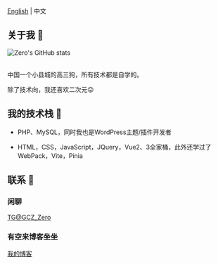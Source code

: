 <!--切换语言-->

[English](https://github.com/Groupguanfang/groupguanfang/blob/main/EN_US.md)
|
中文

## 关于我 🌈
![Zero's GitHub stats](https://github-readme-stats.vercel.app/api?username=Groupguanfang&show_icons=true&theme=radical)  
<br>

中国一个小县城的高三狗，所有技术都是自学的。

除了技术向，我还喜欢二次元😜

## 我的技术栈 📲

* PHP、MySQL，同时我也是WordPress主题/插件开发者

* HTML，CSS，JavaScript，JQuery，Vue2、3全家桶，此外还学过了WebPack，Vite，Pinia

## 联系 💬

### 闲聊

[TG@GCZ_Zero](http://t.me/GCZ_Zero)

### 有空来博客坐坐

[我的博客](https://blog.xhhzs.cn)
